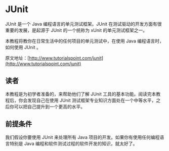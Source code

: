 # JUnit 

JUnit 是一个 Java 编程语言的单元测试框架。JUnit 在测试驱动的开发方面有很重要的发展，是起源于 JUnit 的一个统称为 xUnit 的单元测试框架之一。

本教程将教你在日常生活中的任何项目的单元测试中，在使用 Java 编程语言时，如何使用 JUnit 。

原文地址：[http://www.tutorialspoint.com/junit](http://www.tutorialspoint.com/junit)

## 读者

本教程是为初学者准备的，来帮助他们了解 JUnit 工具的基本功能。阅读完本教程后，你会发现自己在使用 JUnit 测试框架专业知识方面处在一个中等水平，之后你可以把自己提升到一个更高的水平。

## 前提条件

我们假设你要使用 JUnit 来处理所有 Java 项目的开发。如果你有使用任何编程语言特别是 Java 编程和软件测试过程的软件开发的知识，就太好了。
